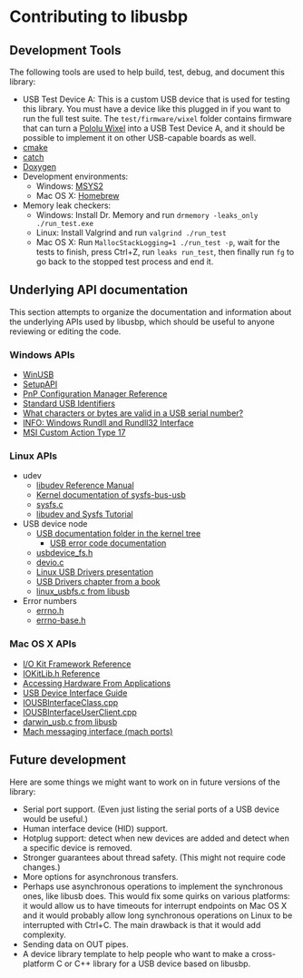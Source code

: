 # Contributing to libusbp

## Development Tools

The following tools are used to help build, test, debug, and document this library:

- USB Test Device A: This is a custom USB device that is used for testing this library.  You must have a device like this plugged in if you want to run the full test suite.  The `test/firmware/wixel` folder contains firmware that can turn a [Pololu Wixel](https://www.pololu.com/product/1337) into a USB Test Device A, and it should be possible to implement it on other USB-capable boards as well.
- [cmake](http://www.cmake.org)
- [catch](https://github.com/philsquared/Catch)
- [Doxygen](http://www.stack.nl/~dimitri/doxygen/)
- Development environments:
  - Windows: [MSYS2](http://msys2.github.io/)
  - Mac OS X: [Homebrew](http://brew.sh/)
- Memory leak checkers:
  - Windows: Install Dr. Memory and run `drmemory -leaks_only ./run_test.exe`
  - Linux: Install Valgrind and run `valgrind ./run_test`
  - Mac OS X:  Run `MallocStackLogging=1 ./run_test -p`, wait for the tests to finish, press Ctrl+Z, run `leaks run_test`, then finally run `fg` to go back to the stopped test process and end it.

## Underlying API documentation

This section attempts to organize the documentation and information about the underlying APIs used by libusbp, which should be useful to anyone reviewing or editing the code.

### Windows APIs

- [WinUSB](https://msdn.microsoft.com/en-us/library/windows/hardware/ff540196)
- [SetupAPI](https://msdn.microsoft.com/en-us/library/cc185682)
- [PnP Configuration Manager Reference](https://msdn.microsoft.com/en-us/library/windows/hardware/ff549717)
- [Standard USB Identifiers](https://msdn.microsoft.com/en-us/library/windows/hardware/ff553356)
- [What characters or bytes are valid in a USB serial number?](https://msdn.microsoft.com/en-us/library/windows/hardware/dn423379#usbsn)
- [INFO: Windows Rundll and Rundll32 Interface](https://support.microsoft.com/en-us/kb/164787)
- [MSI Custom Action Type 17](https://msdn.microsoft.com/en-us/library/aa368076?f=255&MSPPError=-2147217396)

### Linux APIs

- udev
  - [libudev Reference Manual](https://www.kernel.org/pub/linux/utils/kernel/hotplug/libudev/ch01.html)
  - [Kernel documentation of sysfs-bus-usb](https://www.kernel.org/doc/Documentation/ABI/stable/sysfs-bus-usb)
  - [sysfs.c](https://github.com/torvalds/linux/blob/master/drivers/usb/core/sysfs.c)
  - [libudev and Sysfs Tutorial](http://www.signal11.us/oss/udev/)
- USB device node
  - [USB documentation folder in the kernel tree](https://github.com/torvalds/linux/tree/master/Documentation/usb)
    - [USB error code documentation](https://github.com/torvalds/linux/blob/master/Documentation/usb/error-codes.txt)
  - [usbdevice_fs.h](https://github.com/torvalds/linux/blob/master/include/uapi/linux/usbdevice_fs.h)
  - [devio.c](https://github.com/torvalds/linux/blob/master/drivers/usb/core/devio.c)
  - [Linux USB Drivers presentation](http://free-electrons.com/doc/linux-usb.pdf)
  - [USB Drivers chapter from a book](http://lwn.net/images/pdf/LDD3/ch13.pdf)
  - [linux_usbfs.c from libusb](https://github.com/libusb/libusb/blob/master/libusb/os/linux_usbfs.c)
- Error numbers
  - [errno.h](https://github.com/torvalds/linux/blob/master/include/uapi/asm-generic/errno.h)
  - [errno-base.h](https://github.com/torvalds/linux/blob/master/include/uapi/asm-generic/errno-base.h)

### Mac OS X APIs

- [I/O Kit Framework Reference](https://developer.apple.com/library/mac/documentation/Darwin/Reference/IOKit/index.html#//apple_ref/doc/uid/TP30000815)
- [IOKitLib.h Reference](https://developer.apple.com/library/mac/documentation/IOKit/Reference/IOKitLib_header_reference/)
- [Accessing Hardware From Applications](https://developer.apple.com/library/mac/documentation/DeviceDrivers/Conceptual/AccessingHardware)
- [USB Device Interface Guide](https://developer.apple.com/library/mac/documentation/DeviceDrivers/Conceptual/USBBook/)
- [IOUSBInterfaceClass.cpp](https://github.com/opensource-apple/IOUSBFamily/blob/master/IOUSBLib/Classes/IOUSBInterfaceClass.cpp)
- [IOUSBInterfaceUserClient.cpp](https://github.com/opensource-apple/IOUSBFamily/blob/master/IOUSBUserClient/Classes/IOUSBInterfaceUserClient.cpp)
- [darwin_usb.c from libusb](https://github.com/libusb/libusb/blob/master/libusb/os/darwin_usb.c)
- [Mach messaging interface (mach ports)](http://www.gnu.org/software/hurd/gnumach-doc/Messaging-Interface.html)

## Future development

Here are some things we might want to work on in future versions of the library:

- Serial port support.  (Even just listing the serial ports of a USB device would be useful.)
- Human interface device (HID) support.
- Hotplug support: detect when new devices are added and detect when a specific device is removed.
- Stronger guarantees about thread safety.  (This might not require code changes.)
- More options for asynchronous transfers.
- Perhaps use asynchronous operations to implement the synchronous ones, like libusb does.  This would fix some quirks on various platforms: it would allow us to have timeouts for interrupt endpoints on Mac OS X and it would probably allow long synchronous operations on Linux to be interrupted with Ctrl+C.  The main drawback is that it would add complexity.
- Sending data on OUT pipes.
- A device library template to help people who want to make a cross-platform C or C++ library for a USB device based on libusbp.
